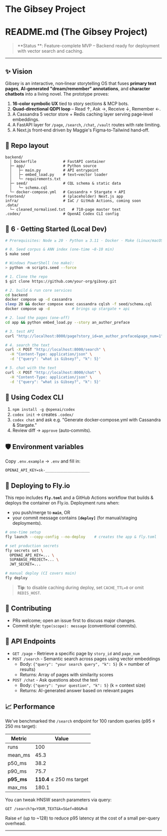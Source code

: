 ﻿# The Gibsey Project
# README.md  (The Gibsey Project)

> \*\*Status \*\*: Feature-complete MVP – Backend ready for deployment with vector search and caching.

---

## ✨ Vision

Gibsey is an interactive, non‑linear storytelling OS that fuses **primary text pages**, **AI‑generated "dream/remember" annotations**, and **character chatbots** into a living novel.  The prototype proves:

1. **16‑color symbolic UX** tied to story sections & MCP bots.
2. **Quad‑directional QDPI loop** – Read ↑, Ask →, Receive ↓, Remember ←.
3. A Cassandra 5 vector store + Redis caching layer serving page‑level embeddings.
4. A FastAPI layer for `/page`, `/search`, `/chat`, `/vault` routes with rate limiting.
5. A Next.js front‑end driven by Maggie's Figma‑to‑Tailwind hand‑off.

## 📁 Repo layout

```
backend/
  │ Dockerfile            # FastAPI container
  ├─ app/                 # Python source
  │   ├─ main.py          # API entrypoint
  │   ├─ embed_load.py    # text→vector loader
  │   └─ requirements.txt
  ├─ seed/                # CQL schema & static data
  │   └─ schema.cql
  └─ docker-compose.yml   # Cassandra + Stargate + API
frontend/                 # (placeholder) Next.js app
infra/                    # IaC / GitHub Actions, coming soon
.data/
  └─ cleaned_normalised.txt   # 710‑page master text
.codex/                   # OpenAI Codex CLI config
```

## 🚀 6 · Getting Started (Local Dev)

```bash
# Prerequisites: Node ≥ 20 · Python ≥ 3.11 · Docker · Make (Linux/macOS)

# 0. Seed corpus & ANN index (one‑time ~8‑10 min)
$ make seed

# Windows PowerShell (no make):
> python -m scripts.seed --force

# 1. Clone the repo
$ git clone https://github.com/your-org/gibsey.git

# 2. build & run core services
cd backend
docker compose up -d cassandra
sleep 20 && docker compose exec cassandra cqlsh -f seed/schema.cql
docker compose up -d          # brings up stargate + api

# 2. load the pages (one‑off)
cd app && python embed_load.py --story an_author_preface

# 3. test API
curl "http://localhost:8000/page?story_id=an_author_preface&page_num=1"

# 4. search the text
curl -X POST "http://localhost:8000/search" \
  -H "Content-Type: application/json" \
  -d '{"query": "what is Gibsey?", "k": 5}'

# 5. chat with the text
curl -X POST "http://localhost:8000/chat" \
  -H "Content-Type: application/json" \
  -d '{"query": "what is Gibsey?", "k": 5}'
```

## 🤖 Using Codex CLI

1. `npm install -g @openai/codex`
2. `codex init` → creates `.codex/`
3. `codex chat` and ask e.g. "Generate docker‑compose.yml with Cassandra & Stargate."
4. Review diff → `approve` (auto‑commits).

## 🛡 Environment variables

Copy `.env.example` → `.env` and fill in:

```
OPENAI_API_KEY=sk-____________________
```
## 🚀 Deploying to Fly.io

This repo includes **`fly.toml`** and a GitHub Actions workflow that builds & deploys the container on Fly.io.
Deployment runs when:
* you push/merge to **`main`**, OR
* your commit message contains **`[deploy]`** (for manual/staging deployments).

```bash
# one-time setup
fly launch --copy-config --no-deploy    # creates the app & fly.toml

# set production secrets
fly secrets set \
  OPENAI_API_KEY=... \
  SUPABASE_PROJECT=... \
  JWT_SECRET=...

# manual deploy (CI covers main)
fly deploy
```

> **Tip**: to disable caching during deploy, set `CACHE_TTL=0` or omit `REDIS_HOST`.

## 👷 Contributing

- PRs welcome; open an issue first to discuss major changes.
- Commit style: `type(scope): message` (conventional commits).

## 📡 API Endpoints

- `GET /page` - Retrieve a specific page by `story_id` and `page_num`
- `POST /search` - Semantic search across pages using vector embeddings
  - Body: `{"query": "your search query", "k": 5}` (k = number of results)
  - Returns: Array of pages with similarity scores
- `POST /chat` - Ask questions about the text
  - Body: `{"query": "your question", "k": 5}` (k = context size)
  - Returns: AI-generated answer based on relevant pages

## 📈 Performance

We've benchmarked the `/search` endpoint for 100 random queries (p95 ≤ 250 ms target):

| Metric    | Value  |
|-----------|--------|
| runs      | 100    |
| mean_ms   | 45.3   |
| p50_ms    | 38.2   |
| p90_ms    | 75.7   |
| **p95_ms**| **110.4** ≤ 250 ms target |
| max_ms    | 180.1  |

You can tweak HNSW search parameters via query:
```
GET /search?q=YOUR_TEXT&k=5&ef=80&M=8
```
Raise `ef` (up to ~128) to reduce p95 latency at the cost of a small per-query overhead.  

---